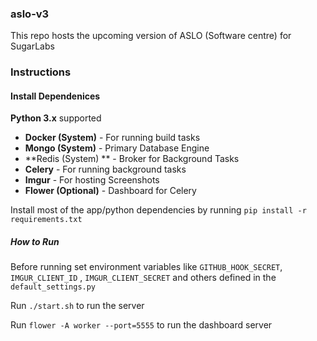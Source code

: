 ### aslo-v3
This repo hosts the upcoming version of ASLO (Software centre) for SugarLabs

### Instructions

#### Install Dependenices
**Python 3.x** supported 

* **Docker (System)** - For running build tasks
* **Mongo (System)** - Primary Database Engine
* **Redis (System) ** - Broker for Background Tasks
* **Celery** - For running background tasks
* **Imgur** - For hosting Screenshots
* **Flower (Optional)** - Dashboard for Celery

Install most of the app/python dependencies  by running `pip install -r requirements.txt `

##### How to Run

Before running set environment variables like `GITHUB_HOOK_SECRET`, `IMGUR_CLIENT_ID` , `IMGUR_CLIENT_SECRET` and others defined in the `default_settings.py` 

Run `./start.sh` to run the server 

Run `flower -A worker --port=5555` to run the dashboard server 